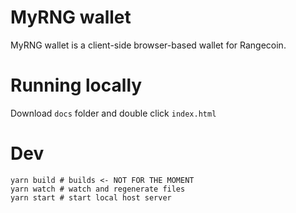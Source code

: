# MyRNG wallet
MyRNG wallet is a client-side browser-based wallet for Rangecoin.


# Running locally
Download `docs` folder and double click `index.html`


# Dev
```shell
yarn build # builds <- NOT FOR THE MOMENT
yarn watch # watch and regenerate files
yarn start # start local host server
```
